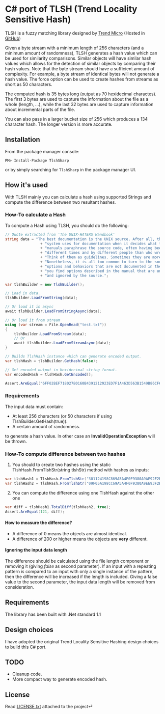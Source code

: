 ﻿# C# port of TLSH (Trend Locality Sensitive Hash)

TLSH is a fuzzy matching library designed by [Trend Micro](http://www.trendmicro.com) (Hosted in [GitHub](https://github.com/trendmicro/tlsh))

Given a byte stream with a minimum length of 256 characters (and a minimum amount of randomness), TLSH generates a hash value which can be used for similarity comparisons. Similar objects will have similar hash values which allows for the detection of similar objects by comparing their hash values. Note that the byte stream should have a sufficient amount of complexity. For example, a byte stream of identical bytes will not generate a hash value. The force option can be used to create hashes from streams as short as 50 characters.

The computed hash is 35 bytes long (output as 70 hexidecimal charactes). The first 3 bytes are used to capture the information about the file as a whole (length, ...), while the last 32 bytes are used to capture information about incremental parts of the file.

You can also pass in a larger bucket size of 256 which produces a 134 character hash. The longer version is more accurate.


## Installation

From the package manager console:

	PM> Install-Package TlshSharp

or by simply searching for `TlshSharp` in the package manager UI.

## How it's used

With TLSH mainly you can calculate a hash using supported Strings and compute the difference between two resultant hashes.

### How-To calculate a Hash

To compute a Hash using TLSH, you should do the following:

```csharp
// Quote extracted from 'The UNIX-HATERS Handbook'
string data = "The best documentation is the UNIX source. After all, this is what the "
				+ "system uses for documentation when it decides what to do next! The "
				+ "manuals paraphrase the source code, often having been written at "
				+ "different times and by different people than who wrote the code. "
				+ "Think of them as guidelines. Sometimes they are more like wishes... "
				+ "Nonetheless, it is all too common to turn to the source and find "
				+ "options and behaviors that are not documented in the manual. Sometimes "
				+ "you find options described in the manual that are unimplemented "
				+ "and ignored by the source.";

var tlshBuilder = new TlshBuilder();

// Load in data.
tlshBuilder.LoadFromString(data);

// Or load it in async
await tlshBuilder.LoadFromStringAsync(data);

// Or load it from stream
using (var stream = File.OpenRead("test.txt"))
{
	tlshBuilder.LoadFromStream(data);
	// Or
	await tlshBuilder.LoadFromStreamAsync(data);
}

// Builds TlshHash instance which can generate encoded output.
var tlshHash = tlshBuilder.GetHash(false);

// Get encoded output in hexidecimal string format.
var encodedHash = tlshHash.GetEncoded();

Assert.AreEqual("6FF02BEF718027B0160B4391212923ED7F1A463D563B1549B86CF62973B197AD2731F8", encodedHash);
```

### Requirements

The input data must contain:

* At least 256 characters (or 50 characters if using TlshBuilder.GetHash(true)).
* A certain amount of randomness.

to generate a hash value. In other case an **InvalidOperationException** will be thrown.

### How-To compute difference between two hashes

1. You should to create two hashes using the static TlshHash.FromTlshStr(string tlshStr) method with hashes as inputs:

```csharp
var tlshHash1 = TlshHash.FromTlshStr("301124198C869A5A4F0F9380A9AE92F2B9278F42089EA34272885F0FB2D34E6911444C");
var tlshHash2 = TlshHash.FromTlshStr("09F05A198CC69A5A4F0F9380A9EE93F2B927CF42089EA74276DC5F0BB2D34E68114448");
```

2. You can compute the difference using one TlshHash against the other one

```csharp
var diff = tlshHash1.TotalDiff(tlshHash2, true);
Assert.AreEqual(121, diff);
```

#### How to measure the difference?

* A difference of 0 means the objects are almost identical.
* A difference of 200 or higher means the objects are **very** different.

#### Ignoring the input data length

The difference should be calculated using the file length component or removing it (giving _false_ as second parameter). If an input with a repeating pattern is compared to an input with only a single instance of the pattern, then the difference will be increased if the length is included. Giving a false value to the second parameter, the input data length will be removed from consideration.

## Requirements

The library has been built with .Net standard 1.1

## Design choices

I have adopted the original Trend Locality Sensitive Hashing design choices to build this C# port.

## TODO

* Cleanup code.
* More compact way to generate encoded hash.

## License

Read [LICENSE.txt](LICENSE.txt) attached to the project⏎

